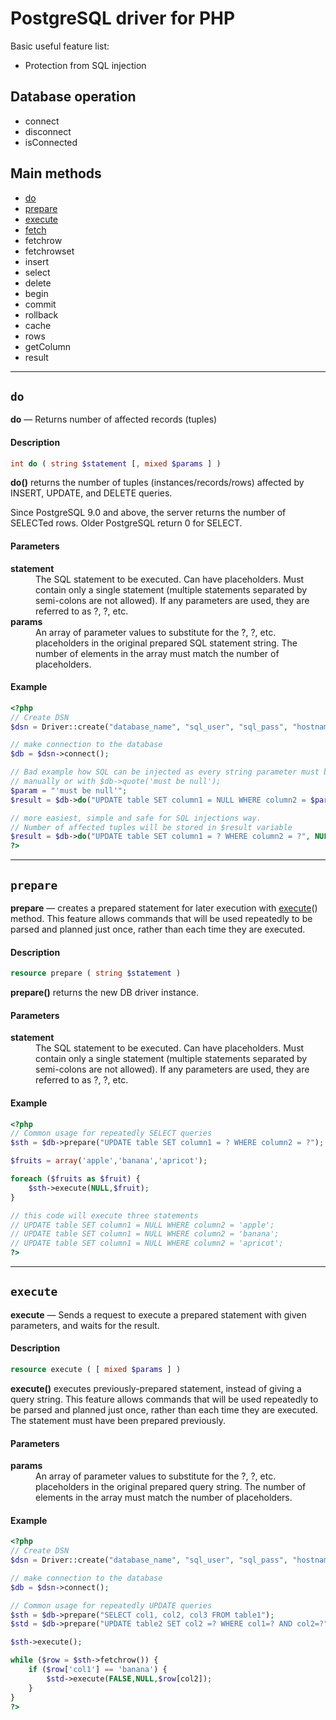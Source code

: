 # PostgreSQL driver for PHP

Basic useful feature list:

* Protection from SQL injection

## Database operation

* connect
* disconnect
* isConnected

## Main methods

* [do](#do)
* [prepare](#prepare)
* [execute](#execute)
* [fetch](#fetch)
* fetchrow
* fetchrowset
* insert
* select
* delete
* begin
* commit
* rollback
* cache
* rows
* getColumn
* result

* * *
## **`do`**
**do** — Returns number of affected records (tuples)

#### Description

```php
int do ( string $statement [, mixed $params ] )
```

**do()** returns the number of tuples (instances/records/rows) affected by INSERT, UPDATE, and DELETE queries.

Since PostgreSQL 9.0 and above, the server returns the number of SELECTed rows. Older PostgreSQL return 0 for SELECT.

#### Parameters
<dl>
  <dt><b>statement</b></dt>
  <dd>The SQL statement to be executed. Can have placeholders. Must contain only a single statement (multiple statements separated by semi-colons are not allowed). If any parameters are used, they are referred to as ?, ?, etc.</dd>

<dt><b>params</b></dt>
  <dd>An array of parameter values to substitute for the ?, ?, etc. placeholders in the original prepared SQL statement string. The number of elements in the array must match the number of placeholders.</dd>
</dl>

#### Example

```php
<?php
// Create DSN 
$dsn = Driver::create("database_name", "sql_user", "sql_pass", "hostname.com", 5432);

// make connection to the database
$db = $dsn->connect();

// Bad example how SQL can be injected as every string parameter must be escaped 
// manually or with $db->quote('must be null');
$param = "'must be null'";
$result = $db->do("UPDATE table SET column1 = NULL WHERE column2 = $param");

// more easiest, simple and safe for SQL injections way.
// Number of affected tuples will be stored in $result variable
$result = $db->do("UPDATE table SET column1 = ? WHERE column2 = ?", NULL, 'must be null');
?>
```

* * *
## **`prepare`**
**prepare** — creates a prepared statement for later execution with [execute](#execute)() method. This feature allows commands that will be used repeatedly to be parsed and planned just once, rather than each time they are executed.

#### Description

```php
resource prepare ( string $statement )
```

**prepare()** returns the new DB driver instance.

#### Parameters
<dl>
  <dt><b>statement</b></dt>
  <dd>The SQL statement to be executed. Can have placeholders. Must contain only a single statement (multiple statements separated by semi-colons are not allowed). If any parameters are used, they are referred to as ?, ?, etc.</dd>
</dl>

#### Example

```php
<?php
// Common usage for repeatedly SELECT queries
$sth = $db->prepare("UPDATE table SET column1 = ? WHERE column2 = ?");

$fruits = array('apple','banana','apricot');

foreach ($fruits as $fruit) {
	$sth->execute(NULL,$fruit);
}

// this code will execute three statements
// UPDATE table SET column1 = NULL WHERE column2 = 'apple';
// UPDATE table SET column1 = NULL WHERE column2 = 'banana';
// UPDATE table SET column1 = NULL WHERE column2 = 'apricot';
?>
```


* * *
## **`execute`**
**execute** — Sends a request to execute a prepared statement with given parameters, and waits for the result.

#### Description

```php
resource execute ( [ mixed $params ] )
```

**execute()** executes previously-prepared statement, instead of giving a query string. This feature allows commands that will be used repeatedly to be parsed and planned just once, rather than each time they are executed. The statement must have been prepared previously.

#### Parameters
<dl>
  <dt><b>params</b></dt>
  <dd>An array of parameter values to substitute for the ?, ?, etc. placeholders in the original prepared query string. The number of elements in the array must match the number of placeholders.</dd>
</dl>

#### Example

```php
<?php
// Create DSN 
$dsn = Driver::create("database_name", "sql_user", "sql_pass", "hostname.com", 5432);

// make connection to the database
$db = $dsn->connect();

// Common usage for repeatedly UPDATE queries
$sth = $db->prepare("SELECT col1, col2, col3 FROM table1");
$std = $db->prepare("UPDATE table2 SET col2 =? WHERE col1=? AND col2=?");

$sth->execute();

while ($row = $sth->fetchrow()) {
	if ($row['col1'] == 'banana') {
    	$std->execute(FALSE,NULL,$row[col2]);
    }
}
?>
```
